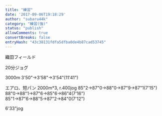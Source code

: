 ```yaml
---
title: "練習"
date: '2017-09-06T19:18:29'
author: "subaru44k"
category: "練習(強)"
status: "publish"
allowComments: true
convertBreaks: false
entryHash: "43c38131fdfa5dfba0de4b87cad53745"
---
```

織田フィールド

20分ジョグ

3000m
3'50"→3'58"→3'54"(11'41")

エアロ、短パン
2000m*3, r.400jog
85"2→87"0→88"0→87"9→87"1(7'15")
88"0→88"1→87"6→85"6→86"4(7'16")
85"1→87"6→88"5→87"2→84"0(7'12")

6'33"jog
